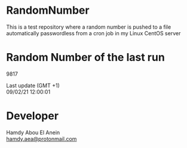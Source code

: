 # RandomNumber    
This is a test repository where a random number is pushed to a file automatically passwordless from a cron job in my Linux CentOS server    
# Random Number of the last run   
9817
      
Last update (GMT +1)    
09/02/21 12:00:01
# Developer    
Hamdy Abou El Anein   
hamdy.aea@protonmail.com
